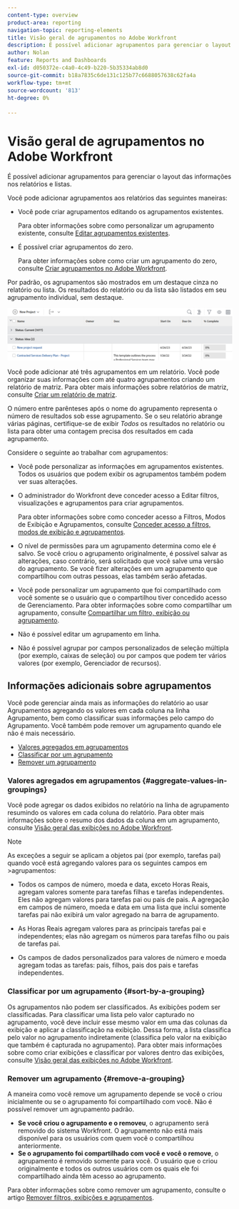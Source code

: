 ```yaml
---
content-type: overview
product-area: reporting
navigation-topic: reporting-elements
title: Visão geral de agrupamentos no Adobe Workfront
description: É possível adicionar agrupamentos para gerenciar o layout das informações nos relatórios e listas.
author: Nolan
feature: Reports and Dashboards
exl-id: d050372e-c4a0-4c49-b220-5b35334ab8d0
source-git-commit: b18a7835c6de131c125b77c6688057638c62fa4a
workflow-type: tm+mt
source-wordcount: '813'
ht-degree: 0%

---
```


# Visão geral de agrupamentos no Adobe Workfront

<!-- Audited: 11/2024 -->

<!--(NOTE: This article was supposed to be replaced by "Groupings overview", but decided to keep this here because this is linked in too many places. "Create groupings" and "Edit existing groupings" have been added also (with videos) to replace portions of the old content here.)-->

É possível adicionar agrupamentos para gerenciar o layout das informações nos relatórios e listas.

Você pode adicionar agrupamentos aos relatórios das seguintes maneiras:

* Você pode criar agrupamentos editando os agrupamentos existentes.

  Para obter informações sobre como personalizar um agrupamento existente, consulte [Editar agrupamentos existentes](../../../reports-and-dashboards/reports/reporting-elements/edit-existing-groupings.md).

* É possível criar agrupamentos do zero.

  Para obter informações sobre como criar um agrupamento do zero, consulte [Criar agrupamentos no Adobe Workfront](../../../reports-and-dashboards/reports/reporting-elements/create-groupings.md).

Por padrão, os agrupamentos são mostrados em um destaque cinza no relatório ou lista. Os resultados do relatório ou da lista são listados em seu agrupamento individual, sem destaque.

![Exemplo de agrupamentos](assets/grouping-example-blue.png)

Você pode adicionar até três agrupamentos em um relatório. Você pode organizar suas informações com até quatro agrupamentos criando um relatório de matriz. Para obter mais informações sobre relatórios de matriz, consulte [Criar um relatório de matriz](../../../reports-and-dashboards/reports/creating-and-managing-reports/create-matrix-report.md).

O número entre parênteses após o nome do agrupamento representa o número de resultados sob esse agrupamento. Se o seu relatório abrange várias páginas, certifique-se de exibir *Todos* os resultados no relatório ou lista para obter uma contagem precisa dos resultados em cada agrupamento.

Considere o seguinte ao trabalhar com agrupamentos:

* Você pode personalizar as informações em agrupamentos existentes. Todos os usuários que podem exibir os agrupamentos também podem ver suas alterações.
* O administrador do Workfront deve conceder acesso a Editar filtros, visualizações e agrupamentos para criar agrupamentos.

  Para obter informações sobre como conceder acesso a Filtros, Modos de Exibição e Agrupamentos, consulte [Conceder acesso a filtros, modos de exibição e agrupamentos](../../../administration-and-setup/add-users/configure-and-grant-access/grant-access-fvg.md).

* O nível de permissões para um agrupamento determina como ele é salvo. Se você criou o agrupamento originalmente, é possível salvar as alterações, caso contrário, será solicitado que você salve uma versão do agrupamento. Se você fizer alterações em um agrupamento que compartilhou com outras pessoas, elas também serão afetadas.
* Você pode personalizar um agrupamento que foi compartilhado com você somente se o usuário que o compartilhou tiver concedido acesso de Gerenciamento. Para obter informações sobre como compartilhar um agrupamento, consulte [Compartilhar um filtro, exibição ou agrupamento](../../../reports-and-dashboards/reports/reporting-elements/share-filter-view-grouping.md).
* Não é possível editar um agrupamento em linha.
* Não é possível agrupar por campos personalizados de seleção múltipla (por exemplo, caixas de seleção) ou por campos que podem ter vários valores (por exemplo, Gerenciador de recursos).

## Informações adicionais sobre agrupamentos

Você pode gerenciar ainda mais as informações do relatório ao usar Agrupamentos agregando os valores em cada coluna na linha Agrupamento, bem como classificar suas informações pelo campo do Agrupamento. Você também pode remover um agrupamento quando ele não é mais necessário.

* [Valores agregados em agrupamentos](#aggregate-values-in-groupings)
* [Classificar por um agrupamento](#sort-by-a-grouping)
* [Remover um agrupamento](#remove-a-grouping)

### Valores agregados em agrupamentos {#aggregate-values-in-groupings}

Você pode agregar os dados exibidos no relatório na linha de agrupamento resumindo os valores em cada coluna do relatório. Para obter mais informações sobre o resumo dos dados da coluna em um agrupamento, consulte [Visão geral das exibições no Adobe Workfront](../../../reports-and-dashboards/reports/reporting-elements/views-overview.md).


>[!NOTE]
>
>As exceções a seguir se aplicam a objetos pai (por exemplo, tarefas pai) quando você está agregando valores para os seguintes campos em >agrupamentos:
>
>* Todos os campos de número, moeda e data, exceto Horas Reais, agregam valores somente para tarefas filhas e tarefas independentes. Eles não agregam valores para tarefas pai ou pais de pais. A agregação em campos de número, moeda e data em uma lista que inclui somente tarefas pai não exibirá um valor agregado na barra de agrupamento.
>
>* As Horas Reais agregam valores para as principais tarefas pai e independentes; elas não agregam os números para tarefas filho ou pais de tarefas pai. <!--Examples of Actual hours include Planned/Actual Labor Cost, Planned/Actual Expense Cost, Planned/Actual Cost, and Planned Hours.-->
>
>* Os campos de dados personalizados para valores de número e moeda agregam todas as tarefas: pais, filhos, pais dos pais e tarefas independentes.


### Classificar por um agrupamento {#sort-by-a-grouping}

Os agrupamentos não podem ser classificados. As exibições podem ser classificadas. Para classificar uma lista pelo valor capturado no agrupamento, você deve incluir esse mesmo valor em uma das colunas da exibição e aplicar a classificação na exibição. Dessa forma, a lista classifica pelo valor no agrupamento indiretamente (classifica pelo valor na exibição que também é capturada no agrupamento). Para obter mais informações sobre como criar exibições e classificar por valores dentro das exibições, consulte [Visão geral das exibições no Adobe Workfront](../../../reports-and-dashboards/reports/reporting-elements/views-overview.md).

### Remover um agrupamento {#remove-a-grouping}

A maneira como você remove um agrupamento depende se você o criou inicialmente ou se o agrupamento foi compartilhado com você. Não é possível remover um agrupamento padrão.

* **Se você criou o agrupamento e o removeu**, o agrupamento será removido do sistema Workfront. O agrupamento não está mais disponível para os usuários com quem você o compartilhou anteriormente.
* **Se o agrupamento foi compartilhado com você e você o remove**, o agrupamento é removido somente para você. O usuário que o criou originalmente e todos os outros usuários com os quais ele foi compartilhado ainda têm acesso ao agrupamento.

Para obter informações sobre como remover um agrupamento, consulte o artigo [Remover filtros, exibições e agrupamentos](../../../reports-and-dashboards/reports/reporting-elements/remove-filters-views-groupings.md).


<!--Original note

The following exceptions apply for parent objects (for example, parent tasks) when you are aggregating values for the following fields in groupings:
All the number and currency fields except Actual Hours (for example, Planned/ Actual Labor Cost, Planned/ Actual Expense Cost, Planned/ Actual Cost, Planned Hours) aggregate only the values for the children tasks, and standalone tasks. They do not aggregate the values for the parent tasks or parents of parents.
Actual Hours aggregate the values for the main parent and the standalone tasks; they do not aggregate the numbers for the parents of parent tasks or the children tasks.
Custom data fields for number and currency values aggregate all tasks: parents, children, parents of parents, and standalone tasks.

-->
